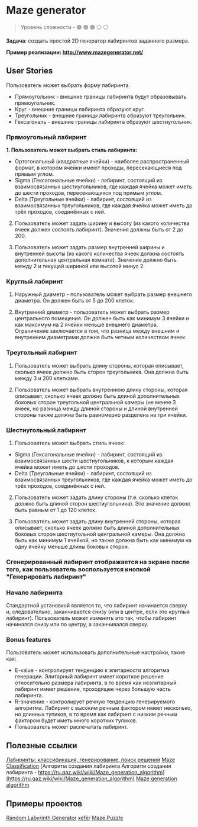 # Maze generator

> Уровень сложности - :green_circle: :green_circle: :green_circle: :white_circle: :white_circle:

**Задача**: создать простой 2D генератор лабиринтов заданного размера.

**Пример реализации: http://www.mazegenerator.net/**

## User Stories

Пользователь может выбрать форму лабиринта. 

 - Прямоугольник - внешние границы лабиринта будут образовывать прямоугольник. 
 - Круг - внешние границы лабиринта образуют круг.
 - Треугольник - внешние границы лабиринта образуют треугольник. 
 - Гексагональ - внешние границы лабиринта образуют шестиугольник. 

### Прямоугольный лабиринт

**1. Пользователь может выбрать стиль лабиринта:**

- Ортогональный (квадратные ячейки) - наиболее распространенный формат, в котором ячейки имеют проходы, пересекающиеся под прямым углом.
- Sigma (Гексагональные ячейки) - лабиринт, состоящий из взаимосвязанных шестиугольников, где каждая ячейка может иметь до шести проходов, пересекающихся под прямым углом.
- Delta (Треугольные ячейки) - лабиринт, состоящий из взаимосвязанных треугольников, где каждая ячейка может иметь до трёх проходов, соединённых с ней.

2. Пользователь может задать ширину и высоту (из какого количества ячеек должен состоять лабиринт). Значения должны быть от 2 до 200. 

3. Пользователь может задать размер внутренней ширины и внутренней высоты (из какого количества ячеек должна состоять дополнительная центральная комната). Значение должно быть между 2 и текущей шириной или высотой минус 2. 

### Круглый лабиринт

1. Наружный диаметр - пользователь может выбрать размер внешнего диаметра. Он должен быть от 5 до 200 клеток.

2. Внутренний диаметр - пользователь может выбрать размер центрального помещения. Он должен быть как минимум 3 ячейки и как максимум на 2 ячейки меньше внешнего диаметра. Ограничение заключается в том, что разница между внешним и внутренним диаметрами должна быть четным количеством ячеек. 

### Треугольный лабиринт

1. Пользователь может выбрать длину стороны, которая описывает, сколько ячеек должно быть сторон треугольника. Она должна быть между 3 и 200 клетками.

2. Пользователь может выбрать внутреннюю длину стороны, которая описывает, сколько ячеек должно быть длиной дополнительных боковых сторон треугольной центральной камеры (не менее 3 ячеек, но разница между длиной стороны и длиной внутренней стороны также должна быть равномерно разделена на три ячейки.

### Шестиугольный лабиринт

1. Пользователь может выбрать стиль ячеек:
- Sigma (Гексагональные ячейки) - лабиринт, состоящий из взаимосвязанных шести шестиугольников, к которым каждая ячейка может иметь до шести проходов.
- Delta (Треугольные ячейки) - лабиринт, состоящий из взаимосвязанных треугольников, где каждая ячейка может иметь до трёх проходов, соединённых с ней.

2. Пользователь может задать длину стороны (т.е. сколько клеток должно быть длиной сторон шестиугольника). Это значение должно быть равным от 1 до 120 клеток.

3. Пользователь может задать длину внутренней стороны, которая описывает, сколько ячеек должно быть длиной дополнительных боковых сторон шестиугольной центральной камеры. Она должна быть как минимум 1 ячейкой, но также должна быть как минимум на одну ячейку меньше длины боковых сторон. 

### Сгенерированный лабиринт отображается на экране после того, как пользователь воспользуется кнопкой "Генерировать лабиринт"

### Начало лабиринта

Стандартной установкой является то, что лабиринт начинается сверху и, следовательно, заканчивается снизу (или в центре, если это круглый лабиринт).
Пользователь может изменить это так, чтобы лабиринт начинался снизу или по центру, а заканчивался сверху. 

### Bonus features

Пользователь может использовать дополнительные настройки, такие как:
- E-value - контролирует тенденцию к элитарности алгоритма генерации. Элитарный лабиринт имеет короткое решение относительно размера лабиринта, в то время как неэлитарный лабиринт имеет решение, проходящее через большую часть лабиринта.
- R-значение - контролирует речную тенденцию генерируемого алгоритма. Лабиринт с высоким речным фактором имеет несколько, но длинных тупиков, в то время как лабиринт с низким речным фактором будет иметь много коротких тупиков.
- Пользователь может распечатать лабиринт.

## Полезные ссылки

[Лабиринты: классификация, генерирование, поиск решений](https://habr.com/ru/post/445378/)
[Maze Classification](http://www.astrolog.org/labyrnth/algrithm.htm)
[Алгоритм создания лабиринта Алгоритм создания лабиринта - https://ru.qaz.wiki/wiki/Maze_generation_algorithm](https://ru.qaz.wiki/wiki/Maze_generation_algorithm)
[Maze generation algorithm](https://en.wikipedia.org/wiki/Maze_generation_algorithm)

## Примеры проектов
[Random Labyrinth Generator](http://donjon.bin.sh/fantasy/dungeon/labyrinth.cgi)
[xefer](https://xefer.com/maze-generator)
[Maze Puzzle](https://xefer.com/maze-generator)
